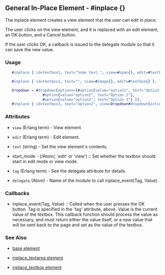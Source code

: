 <!-- dash: #inplace | Element | ###:Section -->



## General In-Place Element - #inplace {}

  The inplace element creates a view element that the user can edit in place.

  The user clicks on the view element, and it is replaced with an edit
  element, an OK button, and a Cancel button.

  If the user clicks OK, a callback is issued to the delegate module
  so that it can save the new value.

### Usage

```erlang
   #inplace { id=textbox1, text="Some text.", view=#span{}, edit=#textbox{} }.

   #inplace { id=textbox2, text="", view=#image{}, edit=#textbox{} }.

   Dropdown = #dropdown{options=[#option{value="option1", text="Option 1"},
				 #option{value="option2", text="Option 2"},
				 #option{value="option3", text="Option 3"} ]},
   #inplace { id=textbox3, text="option2", view=Dropdown#dropdown{actions=#disable{}}, edit=Dropdown }.

```

### Attributes

   * `view` (Erlang term) - View element.

   * `edit` (Erlang term) - Edit element.

   * `text` (string) - Set the view element's contents.

 *  start_mode - (/Atom/, 'edit' or 'view') :: Set whether the textbox should start in edit mode or view mode.

   * `tag` (Erlang term) - See the delegate attribute for details.

   * `delegate` (Atom) - Name of the module to call inplace_event(Tag, Value).

### Callbacks

 *  inplace_event(Tag, Value) :: Called when the user presses the OK button.
	Tag is specified in the 'tag' attribute, above.  Value is the current value
	of the textbox. This callback function should process the value as
	necessary, and must return either the value itself, or a new value that will
	be sent back to the page and set as the value of the textbox.

### See Also

 *  [base element](./element_base.md)

 *  [inplace_textarea element](./inplace_textarea.md)

 *  [inplace_textbox element](./inplace_textbox.md)
